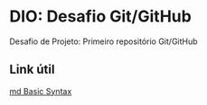 # DIO: Desafio Git/GitHub
Desafio de Projeto: Primeiro repositório Git/GitHub

## Link útil
[md Basic Syntax](https://www.markdownguide.org/basic-syntax/)
